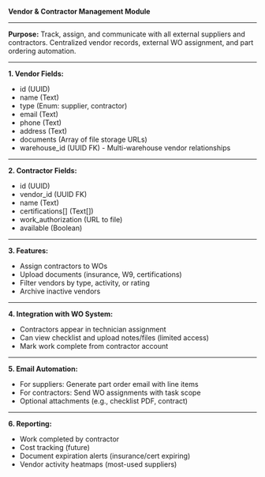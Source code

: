 **Vendor & Contractor Management Module**

---

**Purpose:** Track, assign, and communicate with all external suppliers and
contractors. Centralized vendor records, external WO assignment, and part
ordering automation.

---

**1. Vendor Fields:**

- id (UUID)
- name (Text)
- type (Enum: supplier, contractor)
- email (Text)
- phone (Text)
- address (Text)
- documents (Array of file storage URLs)
- warehouse_id (UUID FK) - Multi-warehouse vendor relationships

---

**2. Contractor Fields:**

- id (UUID)
- vendor_id (UUID FK)
- name (Text)
- certifications\[] (Text\[])
- work_authorization (URL to file)
- available (Boolean)

---

**3. Features:**

- Assign contractors to WOs
- Upload documents (insurance, W9, certifications)
- Filter vendors by type, activity, or rating
- Archive inactive vendors

---

**4. Integration with WO System:**

- Contractors appear in technician assignment
- Can view checklist and upload notes/files (limited access)
- Mark work complete from contractor account

---

**5. Email Automation:**

- For suppliers: Generate part order email with line items
- For contractors: Send WO assignments with task scope
- Optional attachments (e.g., checklist PDF, contract)

---

**6. Reporting:**

- Work completed by contractor
- Cost tracking (future)
- Document expiration alerts (insurance/cert expiring)
- Vendor activity heatmaps (most-used suppliers)
